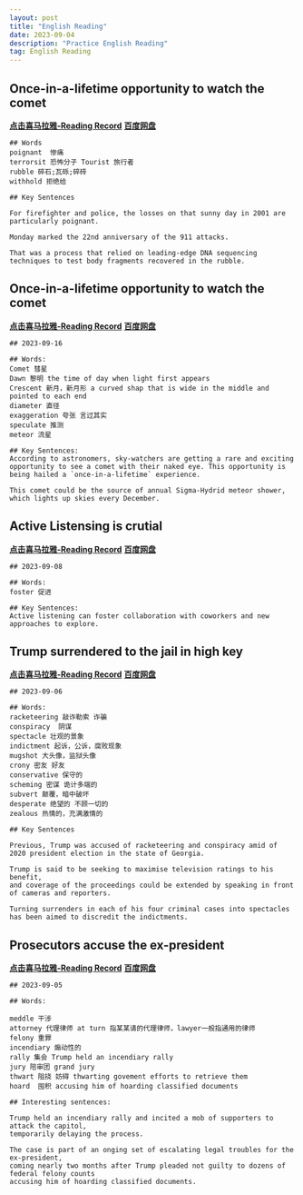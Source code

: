 ```yaml
---
layout: post
title: "English Reading"
date: 2023-09-04
description: "Practice English Reading"
tag: English Reading
---   
```


## Once-in-a-lifetime opportunity to watch the comet
<a href="https://xima.tv/1_X6dsC1?_sonic=0"><b>点击喜马拉雅-Reading Record</b></a>    <a href="https://pan.baidu.com/s/1M8HuvvvYqmdd8QBEG5PXUA?pwd=8saj"><b>百度网盘</b></a> 

```
## Words
poignant  惨痛
terrorsit 恐怖分子 Tourist 旅行者
rubble 碎石;瓦砾;碎砖
withhold 拒绝给

## Key Sentences

For firefighter and police, the losses on that sunny day in 2001 are particularly poignant.

Monday marked the 22nd anniversary of the 911 attacks.

That was a process that relied on leading-edge DNA sequencing techniques to test body fragments recovered in the rubble.
```

## Once-in-a-lifetime opportunity to watch the comet
<a href="https://xima.tv/1_4swjnD?_sonic=0"><b>点击喜马拉雅-Reading Record</b></a>    <a href="https://pan.baidu.com/s/1WXj7LTjlLij09-sEeJC_Vw?pwd=8saj"><b>百度网盘</b></a> 


```
## 2023-09-16

## Words:
Comet 彗星
Dawn 黎明 the time of day when light first appears
Crescent 新月，新月形 a curved shap that is wide in the middle and pointed to each end
diameter 直径
exaggeration 夸张 言过其实
speculate 推测
meteor 流星

## Key Sentences:
According to astronomers, sky-watchers are getting a rare and exciting opportunity to see a comet with their naked eye. This opportunity is being hailed a `once-in-a-lifetime` experience.

This comet could be the source of annual Sigma-Hydrid meteor shower, which lights up skies every December.
```

## Active Listensing is crutial
<a href="https://xima.tv/1_Gf0pd3?_sonic=0"><b>点击喜马拉雅-Reading Record</b></a>   <a href="https://pan.baidu.com/s/1yrVFu7wnNjUM_3mGI36h4g?pwd=8saj"><b>百度网盘</b></a> 

```
## 2023-09-08

## Words:
foster 促进

## Key Sentences:
Active listening can foster collaboration with coworkers and new approaches to explore.
```

## Trump surrendered to the jail in high key

<a href="https://xima.tv/1_ciIMQV?_sonic=0"><b>点击喜马拉雅-Reading Record</b></a>   <a href="https://pan.baidu.com/s/19QQGaed6nf4w_eMDxOw6hg?pwd=8saj"><b>百度网盘</b></a> 

    ## 2023-09-06

    ## Words:
    racketeering 敲诈勒索 诈骗
    conspiracy  阴谋
    spectacle 壮观的景象
    indictment 起诉，公诉，腐败现象
    mugshot 大头像，监狱头像
    crony 密友 好友
    conservative 保守的
    scheming 密谋 诡计多端的
    subvert 颠覆，暗中破坏
    desperate 绝望的 不顾一切的
    zealous 热情的，充满激情的

    ## Key Sentences

    Previous, Trump was accused of racketeering and conspiracy amid of 2020 president election in the state of Georgia.

    Trump is said to be seeking to maximise television ratings to his benefit, 
    and coverage of the proceedings could be extended by speaking in front of cameras and reporters.

    Turning surrenders in each of his four criminal cases into spectacles has been aimed to discredit the indictments.

## Prosecutors accuse the ex-president

<a href="https://xima.tv/1_sFDH17q?_sonic=0"><b>点击喜马拉雅-Reading Record</b></a>    <a href="https://pan.baidu.com/s/1SWRSpr139DsQV8zE0yLCYA?pwd=8saj"><b>百度网盘</b></a> 

    ## 2023-09-05
    
    ## Words:

    meddle 干涉
    attorney 代理律师 at turn 指某某请的代理律师，lawyer一般指通用的律师
    felony 重罪
    incendiary 煽动性的
    rally 集会 Trump held an incendiary rally 
    jury 陪审团 grand jury
    thwart 阻挠 妨碍 thwarting govement efforts to retrieve them
    hoard  囤积 accusing him of hoarding classified documents

    ## Interesting sentences:

    Trump held an incendiary rally and incited a mob of supporters to attack the capitol, 
    temporarily delaying the process.

    The case is part of an onging set of escalating legal troubles for the ex-president,
    coming nearly two months after Trump pleaded not guilty to dozens of federal felony counts
    accusing him of hoarding classified documents.



